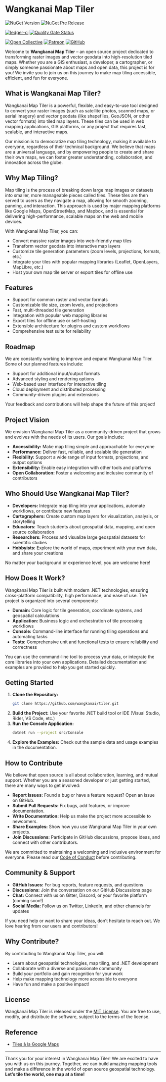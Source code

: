 # Wangkanai Map Tiler

[![NuGet Version](https://img.shields.io/nuget/v/wangkanai.tiler)](https://www.nuget.org/packages/wangkanai.tiler)
[![NuGet Pre Release](https://img.shields.io/nuget/vpre/wangkanai.tiler)](https://www.nuget.org/packages/wangkanai.tiler)

[![ledger-ci](https://github.com/wangkanai/tiler/actions/workflows/dotnet.yml/badge.svg)](https://github.com/wangkanai/tiler/actions/workflows/dotnet.yml)
[![Quality Gate Status](https://sonarcloud.io/api/project_badges/measure?project=wangkanai_tiler&metric=alert_status)](https://sonarcloud.io/summary/new_code?id=wangkanai_tiler)

[![Open Collective](https://img.shields.io/badge/open%20collective-support%20me-3385FF.svg)](https://opencollective.com/wangkanai)
[![Patreon](https://img.shields.io/badge/patreon-support%20me-d9643a.svg)](https://www.patreon.com/wangkanai)
[![GitHub](https://img.shields.io/github/license/wangkanai/tiler)](https://github.com/wangkanai/tiler/blob/main/LICENSE)

Welcome to **Wangkanai Map Tiler** – an open source project dedicated to transforming raster images and vector geodata into high-resolution tiled maps. Whether you are a GIS enthusiast, a developer, a cartographer, or simply someone passionate about maps and open data, this project is for you! We invite you to join us on this journey to make map tiling accessible, efficient, and fun for everyone.

## What is Wangkanai Map Tiler?

Wangkanai Map Tiler is a powerful, flexible, and easy-to-use tool designed to convert your raster images (such as satellite photos, scanned maps, or aerial imagery) and vector geodata (like shapefiles, GeoJSON, or other vector formats) into tiled map layers. These tiles can be used in web mapping applications, GIS platforms, or any project that requires fast, scalable, and interactive maps.

Our mission is to democratize map tiling technology, making it available to everyone, regardless of their technical background. We believe that maps are a universal language, and by empowering people to create and share their own maps, we can foster greater understanding, collaboration, and innovation across the globe.

## Why Map Tiling?

Map tiling is the process of breaking down large map images or datasets into smaller, more manageable pieces called tiles. These tiles are then served to users as they navigate a map, allowing for smooth zooming, panning, and interaction. This approach is used by major mapping platforms like Google Maps, OpenStreetMap, and Mapbox, and is essential for delivering high-performance, scalable maps on the web and mobile devices.

With Wangkanai Map Tiler, you can:

- Convert massive raster images into web-friendly map tiles
- Transform vector geodata into interactive map layers
- Customize tile generation parameters (zoom levels, projections, formats, etc.)
- Integrate your tiles with popular mapping libraries (Leaflet, OpenLayers, MapLibre, etc.)
- Host your own map tile server or export tiles for offline use

## Features

- Support for common raster and vector formats
- Customizable tile size, zoom levels, and projections
- Fast, multi-threaded tile generation
- Integration with popular web mapping libraries
- Export tiles for offline use or self-hosting
- Extensible architecture for plugins and custom workflows
- Comprehensive test suite for reliability

## Roadmap

We are constantly working to improve and expand Wangkanai Map Tiler. Some of our planned features include:

- Support for additional input/output formats
- Advanced styling and rendering options
- Web-based user interface for interactive tiling
- Cloud deployment and distributed processing
- Community-driven plugins and extensions

Your feedback and contributions will help shape the future of this project!

## Project Vision

We envision Wangkanai Map Tiler as a community-driven project that grows and evolves with the needs of its users. Our goals include:

- **Accessibility:** Make map tiling simple and approachable for everyone
- **Performance:** Deliver fast, reliable, and scalable tile generation
- **Flexibility:** Support a wide range of input formats, projections, and output options
- **Extensibility:** Enable easy integration with other tools and platforms
- **Open Collaboration:** Foster a welcoming and inclusive community of contributors

## Who Should Use Wangkanai Map Tiler?

- **Developers:** Integrate map tiling into your applications, automate workflows, or contribute new features
- **Cartographers:** Create custom map layers for visualization, analysis, or storytelling
- **Educators:** Teach students about geospatial data, mapping, and open source collaboration
- **Researchers:** Process and visualize large geospatial datasets for scientific studies
- **Hobbyists:** Explore the world of maps, experiment with your own data, and share your creations

No matter your background or experience level, you are welcome here!

## How Does It Work?

Wangkanai Map Tiler is built with modern .NET technologies, ensuring cross-platform compatibility, high performance, and ease of use. The project is organized into several components:

- **Domain:** Core logic for tile generation, coordinate systems, and geospatial calculations
- **Application:** Business logic and orchestration of tile processing workflows
- **Console:** Command-line interface for running tiling operations and automating tasks
- **Tests:** Comprehensive unit and functional tests to ensure reliability and correctness

You can use the command-line tool to process your data, or integrate the core libraries into your own applications. Detailed documentation and examples are provided to help you get started quickly.

## Getting Started

1. **Clone the Repository:**
   ```bash
   git clone https://github.com/wangkanai/tiler.git
   ```
2. **Build the Project:**
   Use your favorite .NET build tool or IDE (Visual Studio, Rider, VS Code, etc.)
3. **Run the Console Application:**
   ```bash
   dotnet run --project src/Console
   ```
4. **Explore the Examples:**
   Check out the sample data and usage examples in the documentation.

## How to Contribute

We believe that open source is all about collaboration, learning, and mutual support. Whether you are a seasoned developer or just getting started, there are many ways to get involved:

- **Report Issues:** Found a bug or have a feature request? Open an issue on GitHub.
- **Submit Pull Requests:** Fix bugs, add features, or improve documentation.
- **Write Documentation:** Help us make the project more accessible to newcomers.
- **Share Examples:** Show how you use Wangkanai Map Tiler in your own projects.
- **Join Discussions:** Participate in GitHub discussions, propose ideas, and connect with other contributors.

We are committed to maintaining a welcoming and inclusive environment for everyone. Please read our [Code of Conduct](https://github.com/wangkanai/tiler/blob/main/CODE_OF_CONDUCT.md) before contributing.

## Community & Support

- **GitHub Issues:** For bug reports, feature requests, and questions
- **Discussions:** Join the conversation on our GitHub Discussions page
- **Chat:** Connect with us on Gitter, Discord, or your favorite platform (coming soon!)
- **Social Media:** Follow us on Twitter, LinkedIn, and other channels for updates

If you need help or want to share your ideas, don’t hesitate to reach out. We love hearing from our users and contributors!

## Why Contribute?

By contributing to Wangkanai Map Tiler, you will:

- Learn about geospatial technologies, map tiling, and .NET development
- Collaborate with a diverse and passionate community
- Build your portfolio and gain recognition for your work
- Help make mapping technology more accessible to everyone
- Have fun and make a positive impact!

## License

Wangkanai Map Tiler is released under the [MIT License](https://github.com/wangkanai/tiler/blob/main/LICENSE). You are free to use, modify, and distribute the software, subject to the terms of the license.


## Reference

- [Tiles à la Google Maps](https://docs.maptiler.com/google-maps-coordinates-tile-bounds-projection/)

---

Thank you for your interest in Wangkanai Map Tiler! We are excited to have you with us on this journey. Together, we can build amazing mapping tools and make a difference in the world of open source geospatial technology. **Let’s tile the world, one map at a time!**
